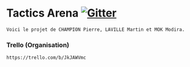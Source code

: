 Tactics Arena [![Gitter](https://badges.gitter.im/Join%20Chat.svg)](https://gitter.im/Drakirus/Tactics_Arena_Like?utm_source=badge&utm_medium=badge&utm_campaign=pr-badge)
======
	Voici le projet de CHAMPION Pierre, LAVILLE Martin et MOK Modira.

### Trello (Organisation)
	https://trello.com/b/JkJAWVmc
